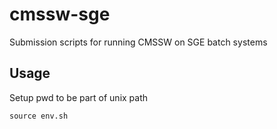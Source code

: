 # cmssw-sge
Submission scripts for running CMSSW on SGE batch systems

## Usage

Setup pwd to be part of unix path

```
source env.sh
```
